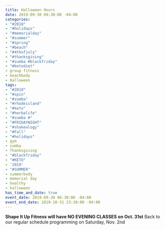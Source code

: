 ```yaml
---
title: Halloween Hours
date: 2019-09-30 09:30:00 -04:00
categories:
- "#2018"
- "#holidays"
- "#memorialday"
- "#summer"
- "#spring"
- "#beach"
- "#4thofjuly"
- "#thanksgiving"
- "#zumba #blackfriday"
- "#ketodiet"
- group fitness
- beachbody
- Halloween
tags:
- "#2018"
- "#spin"
- "#zumba"
- "#rhodeisland"
- "#keto"
- "#herbalife"
- "#zumba #"
- "#FRIDAYNIGHT"
- "#shakealogy"
- "#Fall"
- "#holidays"
- gym
- zumba
- Thanksgiving
- "#blackfriday"
- "#KETO"
- '2019'
- "#SUMMER"
- summerbody
- memorial day
- healthy
- halloween
has_time_and_date: true
event_date: 2019-09-30 06:30:00 -04:00
event_end_date: 2019-10-31 23:30:00 -04:00
---
```


**Shape It Up Fitness will have NO EVENING CLASSES on Oct. 31st**
Back to our regular schedule programming on Saturday, Nov. 2nd